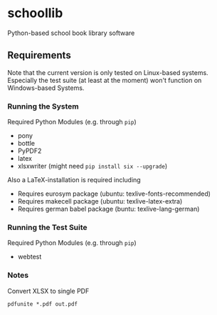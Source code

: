 # schoollib
Python-based school book library software

## Requirements

Note that the current version is only tested on Linux-based systems. Especially the test suite (at least at the moment) won't function on Windows-based Systems.

### Running the System

Required Python Modules (e.g. through `pip`)
* pony
* bottle
* PyPDF2
* latex
* xlsxwriter
(might need `pip install six --upgrade`)

Also a LaTeX-installation is required including
* Requires eurosym package (ubuntu: texlive-fonts-recommended)
* Requires makecell package (ubuntu: texlive-latex-extra)
* Requires german babel package (buntu: texlive-lang-german)

### Running the Test Suite

Required Python Modules (e.g. through `pip`)
* webtest

### Notes

Convert XLSX to single PDF
```soffice --headless --convert-to pdf *.xlsx
pdfunite *.pdf out.pdf
```




